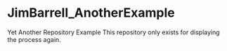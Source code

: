 # JimBarrell_AnotherExample
Yet  Another Repository Example
This repository only exists for displaying the process again.
